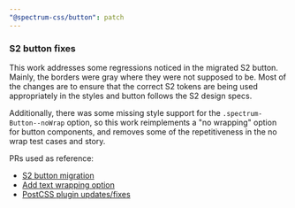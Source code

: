 ```yaml
---
"@spectrum-css/button": patch
---
```


### S2 button fixes

This work addresses some regressions noticed in the migrated S2 button. Mainly, the borders were gray where they were not supposed to be. Most of the changes are to ensure that the correct S2 tokens are being used appropriately in the styles and button follows the S2 design specs.

Additionally, there was some missing style support for the `.spectrum-Button--noWrap` option, so this work reimplements a "no wrapping" option for button components, and removes some of the repetitiveness in the no wrap test cases and story.

PRs used as reference:

- [S2 button migration](https://github.com/adobe/spectrum-css/pull/2600)
- [Add text wrapping option](https://github.com/adobe/spectrum-css/pull/3086)
- [PostCSS plugin updates/fixes](https://github.com/adobe/spectrum-css/pull/3502)

